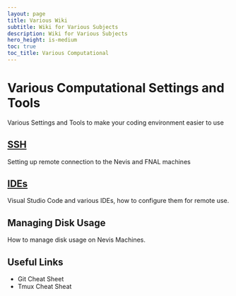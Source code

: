 ```yaml
---
layout: page
title: Various Wiki
subtitle: Wiki for Various Subjects
description: Wiki for Various Subjects
hero_height: is-medium
toc: true
toc_title: Various Computational
---
```




Various Computational Settings and Tools
======================================

Various Settings and Tools to make your coding environment easier to use


[SSH](ssh.md)
------------------------------------------------------------

Setting up remote connection to the Nevis and FNAL machines


[IDEs](ide.md)
------------------------------------------------------------

Visual Studio Code and various IDEs, how to configure them for remote use.


Managing Disk Usage 
------------------------------------------------------------

How to manage disk usage on Nevis Machines.


Useful Links
------------------------------------------------------------

- Git Cheat Sheet
- Tmux Cheat Sheat